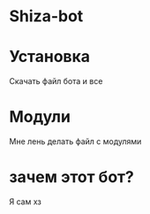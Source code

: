 # Shiza-bot
# Установка
Скачать файл бота и все
# Модули
Мне лень делать файл с модулями
# зачем этот бот? 
Я сам хз
